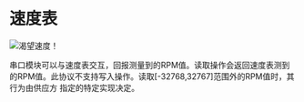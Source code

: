 # 速度表
![渴望速度！](block:create:speedometer)

串口模块可以与速度表交互，回报测量到的RPM值。读取操作会返回速度表测到的RPM值。此协议不支持写入操作。读取[-32768,32767]范围外的RPM值时，其行为由供应方 指定的特定实现决定。

